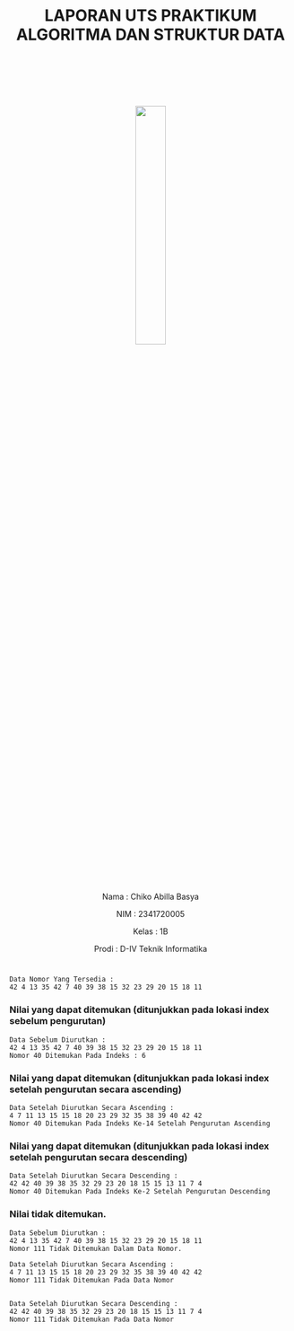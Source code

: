 #
# <p align ="center"> LAPORAN UTS PRAKTIKUM ALGORITMA DAN STRUKTUR DATA  </p>

<br><br><br><br>

<p align="center">
   <img src="https://static.wikia.nocookie.net/logopedia/images/8/8a/Politeknik_Negeri_Malang.png/revision/latest?cb=20190922202558" width="33%"> </p>

<br><br><br><br><br>

<p align = "center"> Nama  : Chiko Abilla Basya </p>
<p align = "center"> NIM   : 2341720005 </p>
<p align = "center"> Kelas : 1B </p>
<p align = "center"> Prodi : D-IV Teknik Informatika</p>


#
    Data Nomor Yang Tersedia :
    42 4 13 35 42 7 40 39 38 15 32 23 29 20 15 18 11
### Nilai yang dapat ditemukan (ditunjukkan pada lokasi index sebelum pengurutan) 
    Data Sebelum Diurutkan :
    42 4 13 35 42 7 40 39 38 15 32 23 29 20 15 18 11
    Nomor 40 Ditemukan Pada Indeks : 6

### Nilai yang dapat ditemukan (ditunjukkan pada lokasi index setelah pengurutan secara ascending) 
    Data Setelah Diurutkan Secara Ascending :
    4 7 11 13 15 15 18 20 23 29 32 35 38 39 40 42 42
    Nomor 40 Ditemukan Pada Indeks Ke-14 Setelah Pengurutan Ascending

### Nilai yang dapat ditemukan (ditunjukkan pada lokasi index setelah pengurutan secara descending) 
    Data Setelah Diurutkan Secara Descending :
    42 42 40 39 38 35 32 29 23 20 18 15 15 13 11 7 4
    Nomor 40 Ditemukan Pada Indeks Ke-2 Setelah Pengurutan Descending

### Nilai tidak ditemukan. 
    Data Sebelum Diurutkan :
    42 4 13 35 42 7 40 39 38 15 32 23 29 20 15 18 11 
    Nomor 111 Tidak Ditemukan Dalam Data Nomor.

    Data Setelah Diurutkan Secara Ascending :
    4 7 11 13 15 15 18 20 23 29 32 35 38 39 40 42 42
    Nomor 111 Tidak Ditemukan Pada Data Nomor


    Data Setelah Diurutkan Secara Descending :
    42 42 40 39 38 35 32 29 23 20 18 15 15 13 11 7 4
    Nomor 111 Tidak Ditemukan Pada Data Nomor
